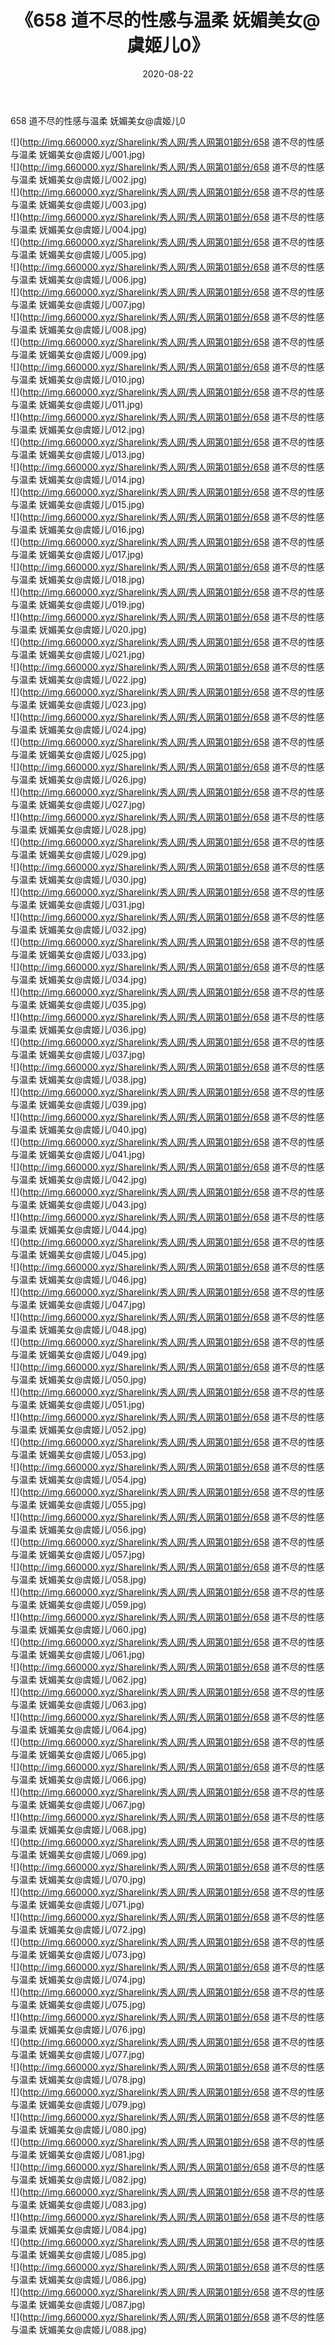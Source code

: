 ﻿---
layout: post
title:  《658 道不尽的性感与温柔 妩媚美女@虞姬儿0》
date:   2020-08-22
img: http://img.660000.xyz/Sharelink/秀人网/秀人网第01部分/658 道不尽的性感与温柔 妩媚美女@虞姬儿0/000.jpg
categories: [美女, 清纯, 唯美]
---

658 道不尽的性感与温柔 妩媚美女@虞姬儿0

  ![](http://img.660000.xyz/Sharelink/秀人网/秀人网第01部分/658 道不尽的性感与温柔 妩媚美女@虞姬儿/001.jpg) <br> ![](http://img.660000.xyz/Sharelink/秀人网/秀人网第01部分/658 道不尽的性感与温柔 妩媚美女@虞姬儿/002.jpg) <br> ![](http://img.660000.xyz/Sharelink/秀人网/秀人网第01部分/658 道不尽的性感与温柔 妩媚美女@虞姬儿/003.jpg) <br> ![](http://img.660000.xyz/Sharelink/秀人网/秀人网第01部分/658 道不尽的性感与温柔 妩媚美女@虞姬儿/004.jpg) <br> ![](http://img.660000.xyz/Sharelink/秀人网/秀人网第01部分/658 道不尽的性感与温柔 妩媚美女@虞姬儿/005.jpg) <br> ![](http://img.660000.xyz/Sharelink/秀人网/秀人网第01部分/658 道不尽的性感与温柔 妩媚美女@虞姬儿/006.jpg) <br> ![](http://img.660000.xyz/Sharelink/秀人网/秀人网第01部分/658 道不尽的性感与温柔 妩媚美女@虞姬儿/007.jpg) <br> ![](http://img.660000.xyz/Sharelink/秀人网/秀人网第01部分/658 道不尽的性感与温柔 妩媚美女@虞姬儿/008.jpg) <br> ![](http://img.660000.xyz/Sharelink/秀人网/秀人网第01部分/658 道不尽的性感与温柔 妩媚美女@虞姬儿/009.jpg) <br> ![](http://img.660000.xyz/Sharelink/秀人网/秀人网第01部分/658 道不尽的性感与温柔 妩媚美女@虞姬儿/010.jpg) <br> ![](http://img.660000.xyz/Sharelink/秀人网/秀人网第01部分/658 道不尽的性感与温柔 妩媚美女@虞姬儿/011.jpg) <br> ![](http://img.660000.xyz/Sharelink/秀人网/秀人网第01部分/658 道不尽的性感与温柔 妩媚美女@虞姬儿/012.jpg) <br> ![](http://img.660000.xyz/Sharelink/秀人网/秀人网第01部分/658 道不尽的性感与温柔 妩媚美女@虞姬儿/013.jpg) <br> ![](http://img.660000.xyz/Sharelink/秀人网/秀人网第01部分/658 道不尽的性感与温柔 妩媚美女@虞姬儿/014.jpg) <br> ![](http://img.660000.xyz/Sharelink/秀人网/秀人网第01部分/658 道不尽的性感与温柔 妩媚美女@虞姬儿/015.jpg) <br> ![](http://img.660000.xyz/Sharelink/秀人网/秀人网第01部分/658 道不尽的性感与温柔 妩媚美女@虞姬儿/016.jpg) <br> ![](http://img.660000.xyz/Sharelink/秀人网/秀人网第01部分/658 道不尽的性感与温柔 妩媚美女@虞姬儿/017.jpg) <br> ![](http://img.660000.xyz/Sharelink/秀人网/秀人网第01部分/658 道不尽的性感与温柔 妩媚美女@虞姬儿/018.jpg) <br> ![](http://img.660000.xyz/Sharelink/秀人网/秀人网第01部分/658 道不尽的性感与温柔 妩媚美女@虞姬儿/019.jpg) <br> ![](http://img.660000.xyz/Sharelink/秀人网/秀人网第01部分/658 道不尽的性感与温柔 妩媚美女@虞姬儿/020.jpg) <br> ![](http://img.660000.xyz/Sharelink/秀人网/秀人网第01部分/658 道不尽的性感与温柔 妩媚美女@虞姬儿/021.jpg) <br> ![](http://img.660000.xyz/Sharelink/秀人网/秀人网第01部分/658 道不尽的性感与温柔 妩媚美女@虞姬儿/022.jpg) <br> ![](http://img.660000.xyz/Sharelink/秀人网/秀人网第01部分/658 道不尽的性感与温柔 妩媚美女@虞姬儿/023.jpg) <br> ![](http://img.660000.xyz/Sharelink/秀人网/秀人网第01部分/658 道不尽的性感与温柔 妩媚美女@虞姬儿/024.jpg) <br> ![](http://img.660000.xyz/Sharelink/秀人网/秀人网第01部分/658 道不尽的性感与温柔 妩媚美女@虞姬儿/025.jpg) <br> ![](http://img.660000.xyz/Sharelink/秀人网/秀人网第01部分/658 道不尽的性感与温柔 妩媚美女@虞姬儿/026.jpg) <br> ![](http://img.660000.xyz/Sharelink/秀人网/秀人网第01部分/658 道不尽的性感与温柔 妩媚美女@虞姬儿/027.jpg) <br> ![](http://img.660000.xyz/Sharelink/秀人网/秀人网第01部分/658 道不尽的性感与温柔 妩媚美女@虞姬儿/028.jpg) <br> ![](http://img.660000.xyz/Sharelink/秀人网/秀人网第01部分/658 道不尽的性感与温柔 妩媚美女@虞姬儿/029.jpg) <br> ![](http://img.660000.xyz/Sharelink/秀人网/秀人网第01部分/658 道不尽的性感与温柔 妩媚美女@虞姬儿/030.jpg) <br> ![](http://img.660000.xyz/Sharelink/秀人网/秀人网第01部分/658 道不尽的性感与温柔 妩媚美女@虞姬儿/031.jpg) <br> ![](http://img.660000.xyz/Sharelink/秀人网/秀人网第01部分/658 道不尽的性感与温柔 妩媚美女@虞姬儿/032.jpg) <br> ![](http://img.660000.xyz/Sharelink/秀人网/秀人网第01部分/658 道不尽的性感与温柔 妩媚美女@虞姬儿/033.jpg) <br> ![](http://img.660000.xyz/Sharelink/秀人网/秀人网第01部分/658 道不尽的性感与温柔 妩媚美女@虞姬儿/034.jpg) <br> ![](http://img.660000.xyz/Sharelink/秀人网/秀人网第01部分/658 道不尽的性感与温柔 妩媚美女@虞姬儿/035.jpg) <br> ![](http://img.660000.xyz/Sharelink/秀人网/秀人网第01部分/658 道不尽的性感与温柔 妩媚美女@虞姬儿/036.jpg) <br> ![](http://img.660000.xyz/Sharelink/秀人网/秀人网第01部分/658 道不尽的性感与温柔 妩媚美女@虞姬儿/037.jpg) <br> ![](http://img.660000.xyz/Sharelink/秀人网/秀人网第01部分/658 道不尽的性感与温柔 妩媚美女@虞姬儿/038.jpg) <br> ![](http://img.660000.xyz/Sharelink/秀人网/秀人网第01部分/658 道不尽的性感与温柔 妩媚美女@虞姬儿/039.jpg) <br> ![](http://img.660000.xyz/Sharelink/秀人网/秀人网第01部分/658 道不尽的性感与温柔 妩媚美女@虞姬儿/040.jpg) <br> ![](http://img.660000.xyz/Sharelink/秀人网/秀人网第01部分/658 道不尽的性感与温柔 妩媚美女@虞姬儿/041.jpg) <br> ![](http://img.660000.xyz/Sharelink/秀人网/秀人网第01部分/658 道不尽的性感与温柔 妩媚美女@虞姬儿/042.jpg) <br> ![](http://img.660000.xyz/Sharelink/秀人网/秀人网第01部分/658 道不尽的性感与温柔 妩媚美女@虞姬儿/043.jpg) <br> ![](http://img.660000.xyz/Sharelink/秀人网/秀人网第01部分/658 道不尽的性感与温柔 妩媚美女@虞姬儿/044.jpg) <br> ![](http://img.660000.xyz/Sharelink/秀人网/秀人网第01部分/658 道不尽的性感与温柔 妩媚美女@虞姬儿/045.jpg) <br> ![](http://img.660000.xyz/Sharelink/秀人网/秀人网第01部分/658 道不尽的性感与温柔 妩媚美女@虞姬儿/046.jpg) <br> ![](http://img.660000.xyz/Sharelink/秀人网/秀人网第01部分/658 道不尽的性感与温柔 妩媚美女@虞姬儿/047.jpg) <br> ![](http://img.660000.xyz/Sharelink/秀人网/秀人网第01部分/658 道不尽的性感与温柔 妩媚美女@虞姬儿/048.jpg) <br> ![](http://img.660000.xyz/Sharelink/秀人网/秀人网第01部分/658 道不尽的性感与温柔 妩媚美女@虞姬儿/049.jpg) <br> ![](http://img.660000.xyz/Sharelink/秀人网/秀人网第01部分/658 道不尽的性感与温柔 妩媚美女@虞姬儿/050.jpg) <br> ![](http://img.660000.xyz/Sharelink/秀人网/秀人网第01部分/658 道不尽的性感与温柔 妩媚美女@虞姬儿/051.jpg) <br> ![](http://img.660000.xyz/Sharelink/秀人网/秀人网第01部分/658 道不尽的性感与温柔 妩媚美女@虞姬儿/052.jpg) <br> ![](http://img.660000.xyz/Sharelink/秀人网/秀人网第01部分/658 道不尽的性感与温柔 妩媚美女@虞姬儿/053.jpg) <br> ![](http://img.660000.xyz/Sharelink/秀人网/秀人网第01部分/658 道不尽的性感与温柔 妩媚美女@虞姬儿/054.jpg) <br> ![](http://img.660000.xyz/Sharelink/秀人网/秀人网第01部分/658 道不尽的性感与温柔 妩媚美女@虞姬儿/055.jpg) <br> ![](http://img.660000.xyz/Sharelink/秀人网/秀人网第01部分/658 道不尽的性感与温柔 妩媚美女@虞姬儿/056.jpg) <br> ![](http://img.660000.xyz/Sharelink/秀人网/秀人网第01部分/658 道不尽的性感与温柔 妩媚美女@虞姬儿/057.jpg) <br> ![](http://img.660000.xyz/Sharelink/秀人网/秀人网第01部分/658 道不尽的性感与温柔 妩媚美女@虞姬儿/058.jpg) <br> ![](http://img.660000.xyz/Sharelink/秀人网/秀人网第01部分/658 道不尽的性感与温柔 妩媚美女@虞姬儿/059.jpg) <br> ![](http://img.660000.xyz/Sharelink/秀人网/秀人网第01部分/658 道不尽的性感与温柔 妩媚美女@虞姬儿/060.jpg) <br> ![](http://img.660000.xyz/Sharelink/秀人网/秀人网第01部分/658 道不尽的性感与温柔 妩媚美女@虞姬儿/061.jpg) <br> ![](http://img.660000.xyz/Sharelink/秀人网/秀人网第01部分/658 道不尽的性感与温柔 妩媚美女@虞姬儿/062.jpg) <br> ![](http://img.660000.xyz/Sharelink/秀人网/秀人网第01部分/658 道不尽的性感与温柔 妩媚美女@虞姬儿/063.jpg) <br> ![](http://img.660000.xyz/Sharelink/秀人网/秀人网第01部分/658 道不尽的性感与温柔 妩媚美女@虞姬儿/064.jpg) <br> ![](http://img.660000.xyz/Sharelink/秀人网/秀人网第01部分/658 道不尽的性感与温柔 妩媚美女@虞姬儿/065.jpg) <br> ![](http://img.660000.xyz/Sharelink/秀人网/秀人网第01部分/658 道不尽的性感与温柔 妩媚美女@虞姬儿/066.jpg) <br> ![](http://img.660000.xyz/Sharelink/秀人网/秀人网第01部分/658 道不尽的性感与温柔 妩媚美女@虞姬儿/067.jpg) <br> ![](http://img.660000.xyz/Sharelink/秀人网/秀人网第01部分/658 道不尽的性感与温柔 妩媚美女@虞姬儿/068.jpg) <br> ![](http://img.660000.xyz/Sharelink/秀人网/秀人网第01部分/658 道不尽的性感与温柔 妩媚美女@虞姬儿/069.jpg) <br> ![](http://img.660000.xyz/Sharelink/秀人网/秀人网第01部分/658 道不尽的性感与温柔 妩媚美女@虞姬儿/070.jpg) <br> ![](http://img.660000.xyz/Sharelink/秀人网/秀人网第01部分/658 道不尽的性感与温柔 妩媚美女@虞姬儿/071.jpg) <br> ![](http://img.660000.xyz/Sharelink/秀人网/秀人网第01部分/658 道不尽的性感与温柔 妩媚美女@虞姬儿/072.jpg) <br> ![](http://img.660000.xyz/Sharelink/秀人网/秀人网第01部分/658 道不尽的性感与温柔 妩媚美女@虞姬儿/073.jpg) <br> ![](http://img.660000.xyz/Sharelink/秀人网/秀人网第01部分/658 道不尽的性感与温柔 妩媚美女@虞姬儿/074.jpg) <br> ![](http://img.660000.xyz/Sharelink/秀人网/秀人网第01部分/658 道不尽的性感与温柔 妩媚美女@虞姬儿/075.jpg) <br> ![](http://img.660000.xyz/Sharelink/秀人网/秀人网第01部分/658 道不尽的性感与温柔 妩媚美女@虞姬儿/076.jpg) <br> ![](http://img.660000.xyz/Sharelink/秀人网/秀人网第01部分/658 道不尽的性感与温柔 妩媚美女@虞姬儿/077.jpg) <br> ![](http://img.660000.xyz/Sharelink/秀人网/秀人网第01部分/658 道不尽的性感与温柔 妩媚美女@虞姬儿/078.jpg) <br> ![](http://img.660000.xyz/Sharelink/秀人网/秀人网第01部分/658 道不尽的性感与温柔 妩媚美女@虞姬儿/079.jpg) <br> ![](http://img.660000.xyz/Sharelink/秀人网/秀人网第01部分/658 道不尽的性感与温柔 妩媚美女@虞姬儿/080.jpg) <br> ![](http://img.660000.xyz/Sharelink/秀人网/秀人网第01部分/658 道不尽的性感与温柔 妩媚美女@虞姬儿/081.jpg) <br> ![](http://img.660000.xyz/Sharelink/秀人网/秀人网第01部分/658 道不尽的性感与温柔 妩媚美女@虞姬儿/082.jpg) <br> ![](http://img.660000.xyz/Sharelink/秀人网/秀人网第01部分/658 道不尽的性感与温柔 妩媚美女@虞姬儿/083.jpg) <br> ![](http://img.660000.xyz/Sharelink/秀人网/秀人网第01部分/658 道不尽的性感与温柔 妩媚美女@虞姬儿/084.jpg) <br> ![](http://img.660000.xyz/Sharelink/秀人网/秀人网第01部分/658 道不尽的性感与温柔 妩媚美女@虞姬儿/085.jpg) <br> ![](http://img.660000.xyz/Sharelink/秀人网/秀人网第01部分/658 道不尽的性感与温柔 妩媚美女@虞姬儿/086.jpg) <br> ![](http://img.660000.xyz/Sharelink/秀人网/秀人网第01部分/658 道不尽的性感与温柔 妩媚美女@虞姬儿/087.jpg) <br> ![](http://img.660000.xyz/Sharelink/秀人网/秀人网第01部分/658 道不尽的性感与温柔 妩媚美女@虞姬儿/088.jpg) <br>
